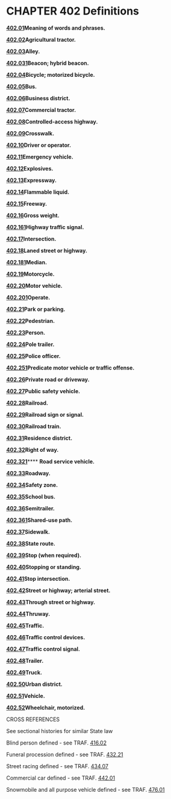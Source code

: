 CHAPTER 402 Definitions
=======================

[**402.01**](1b8d7690.html)**Meaning of words and phrases.**

[**402.02**](1b909bbe.html)**Agricultural tractor.**

[**402.03**](1b937815.html)**Alley.**

[**402.031**](1b966527.html)**Beacon; hybrid beacon.**

[**402.04**](1b9ca2eb.html)**Bicycle; motorized bicycle.**

[**402.05**](1ba2d538.html)**Bus.**

[**402.06**](1ba6031c.html)**Business district.**

[**402.07**](1baa6504.html)**Commercial tractor.**

[**402.08**](1baee417.html)**Controlled-access highway.**

[**402.09**](1bb1aa9c.html)**Crosswalk.**

[**402.10**](1bb79d6d.html)**Driver or operator.**

[**402.11**](1bba821f.html)**Emergency vehicle.**

[**402.12**](1bbda36a.html)**Explosives.**

[**402.13**](1bc29678.html)**Expressway.**

[**402.14**](1bc6a495.html)**Flammable liquid.**

[**402.15**](1bcaf302.html)**Freeway.**

[**402.16**](1bce69a9.html)**Gross weight.**

[**402.161**](1bd2955c.html)**Highway traffic signal.**

[**402.17**](1bd57173.html)**Intersection.**

[**402.18**](1bdefefa.html)**Laned street or highway.**

[**402.181**](1be2a3cf.html)**Median.**

[**402.19**](1be5eaff.html)**Motorcycle.**

[**402.20**](1be9b814.html)**Motor vehicle.**

[**402.201**](1bf0f403.html)**Operate.**

[**402.21**](1bf4b012.html)**Park or parking.**

[**402.22**](1bf736f5.html)**Pedestrian.**

[**402.23**](1bfab7a4.html)**Person.**

[**402.24**](1bfd8409.html)**Pole trailer.**

[**402.25**](1c01905c.html)**Police officer.**

[**402.251**](1c0583f0.html)**Predicate motor vehicle or traffic
offense.**

[**402.26**](1c0d4747.html)**Private road or driveway.**

[**402.27**](1c127c87.html)**Public safety vehicle.**

[**402.28**](1c1c1411.html)**Railroad.**

[**402.29**](1c1f8df4.html)**Railroad sign or signal.**

[**402.30**](1c239950.html)**Railroad train.**

[**402.31**](1c278b22.html)**Residence district.**

[**402.32**](1c2bed3c.html)**Right of way.**

[**402.321**](1c318a5b.html)**** **Road service vehicle.**

[**402.33**](1c35bd3b.html)**Roadway.**

[**402.34**](1c39341e.html)**Safety zone.**

[**402.35**](1c3daf7b.html)**School bus.**

[**402.36**](1c40d051.html)**Semitrailer.**

[**402.361**](1c43b082.html)**Shared-use path.**

[**402.37**](1c4639d4.html)**Sidewalk.**

[**402.38**](1c494b4d.html)**State route.**

[**402.39**](1c4c5f26.html)**Stop (when required).**

[**402.40**](1c4f9691.html)**Stopping or standing.**

[**402.41**](1c549442.html)**Stop intersection.**

[**402.42**](1c57fe7a.html)**Street or highway; arterial street.**

[**402.43**](1c5d00cf.html)**Through street or highway.**

[**402.44**](1c604735.html)**Thruway.**

[**402.45**](1c64bd34.html)**Traffic.**

[**402.46**](1c67228d.html)**Traffic control devices.**

[**402.47**](1c6bc7ff.html)**Traffic control signal.**

[**402.48**](1c6ff9eb.html)**Trailer.**

[**402.49**](1c737d7c.html)**Truck.**

[**402.50**](1c76cbe2.html)**Urban district.**

[**402.51**](1c795141.html)**Vehicle.**

[**402.52**](1c7c6191.html)**Wheelchair, motorized.**

CROSS REFERENCES

See sectional histories for similar State law

Blind person defined - see TRAF. [416.02](1e4a1caa.html)

Funeral procession defined - see TRAF. [432.21](1fce9f78.html)

Street racing defined - see TRAF. [434.07](21ae0132.html)

Commercial car defined - see TRAF. [442.01](25e5f92b.html)

Snowmobile and all purpose vehicle defined - see TRAF.
[476.01](2852e0c8.html)

